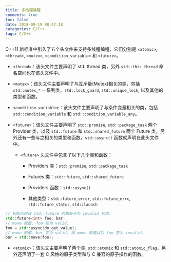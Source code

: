 ```yaml
---
title: 多线程编程
comments: true
toc: false
date: 2018-09-19 08:47:18
categories: C/C++
tags: C/C++
---
```


C++11 新标准中引入了五个头文件来支持多线程编程，它们分别是 `<atomic>`, `<thread>`, `<mutex>`, `<condition_variable>` 和 `<future>`。

<!--more-->

- `<thread>`：该头文件主要声明了 std::thread 类，另外 `std::this_thread` 命名空间也在该头文件中。

- `<mutex>`：该头文件主要声明了与互斥量(Mutex)相关的类，包括 `std::mutex_*` 一系列类，`std::lock_guard`, `std::unique_lock`, 以及其他的类型和函数。

- `<condition_variable>`：该头文件主要声明了与条件变量相关的类，包括 `std::condition_variable` 和 `std::condition_variable_any`。

- `<future>`：该头文件主要声明了 `std::promise`, `std::package_task` 两个 Provider 类，以及 `std::future` 和 `std::shared_future` 两个 Future 类，另外还有一些与之相关的类型和函数，`std::async()` 函数就声明在此头文件中。

    * `<future>` 头文件中包含了以下几个类和函数：

        - Providers 类：`std::promise`, `std::package_task`

        - Futures 类：`std::future`, `std::shared_future`

        - Providers 函数：`std::async()`

        - 其他类型：`std::future_error`, `std::future_errc`, `std::future_status`, `std::launch`

```c++
// 初始化时该 std::future 对象处于为 invalid 状态.
std::future<int> foo, bar;
// move 赋值, foo 变为 valid.
foo = std::async(do_get_value);
// move 赋值, bar 变为 valid, 而 move 赋值以后 foo 变为 invalid.
bar = std::move(foo);
```

- `<atomic>`：该头文主要声明了两个类, `std::atomic` 和 `std::atomic_flag`，另外还声明了一套 C 风格的原子类型和与 C 兼容的原子操作的函数。